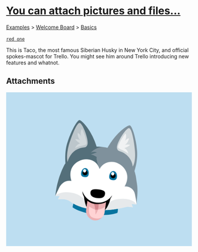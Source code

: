 # [You can attach pictures and files...](https://trello.com/c/kXPi0va2/4-you-can-attach-pictures-and-files)

[Examples](../../README.md) > [Welcome Board](../README.md) > [Basics](README.md)

[`red one`](../Labels/red_one.md)

This is Taco, the most famous Siberian Husky in New York City, and official spokes-mascot for Trello. You might see him around Trello introducing new features and whatnot.



## Attachments

![taco.png](../../Attachments/Welcome_Board/You_can_attach_pictures_and_files/taco.png)